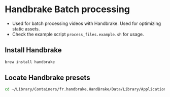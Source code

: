 # Handbrake Batch processing

- Used for batch processing videos with Handbrake. Used for optimizing static assets.
- Check the example script `process_files.example.sh` for usage.

## Install Handbrake

```bash
brew install handbrake
```

## Locate Handbrake presets

```bash
cd ~/Library/Containers/fr.handbrake.HandBrake/Data/Library/Application\ Support/HandBrake/UserPresets.json
```
